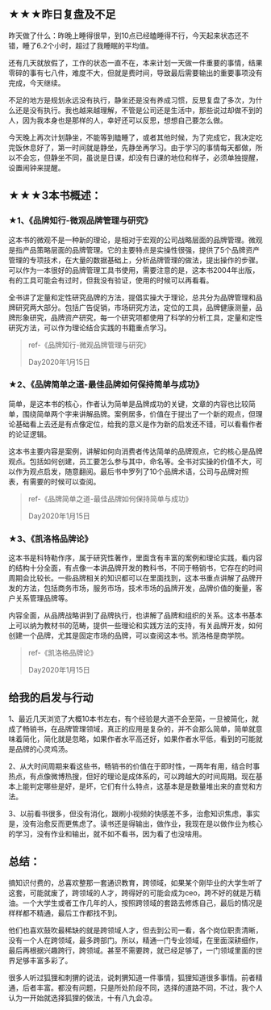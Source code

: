 ## ★★★昨日复盘及不足

昨天做了什么：昨晚上睡得很早，到10点已经瞌睡得不行，今天起来状态还不错，睡了6.2个小时，超过了我睡眠的平均值。

还有几天就放假了，工作的状态一直不在，本来计划一天做一件重要的事情，结果零碎的事有七八件，难度不大，但就是费时间，导致最后需要输出的重要事项没有完成，今天继续。

不足的地方是规划永远没有执行，静坐还是没有养成习惯，反思复盘了多次，为什么还是没有执行。我也越来越理解，不管是公司还是生活中，那些说过却做不到的人，因为我本身也是那样的人，幸好还可以反思，想想自己要怎么做。

今天晚上再次计划静坐，不能等到瞌睡了，或者其他时候，为了完成它，我决定吃完饭休息好了，第一时间就是静坐，先静坐再学习。由于学习的事情每天都做，所以不会忘，但静坐不同，虽说是日课，却没有日课的地位和样子，必须单独提醒，设置闹钟来提醒。



## ★★★3本书概述：

### ★1、《品牌知行-微观品牌管理与研究》

这本书的微观不是一种新的理论，是相对于宏观的公司战略层面的品牌管理。微观是指产品策略层面的品牌管理。它的主要特点是实操性很强，提供了5个品牌资产管理的专项技术，在大量的数据基础上，分析品牌管理的做法，提出操作的步骤。可以作为一本很好的品牌管理工具书使用，需要注意的是，这本书2004年出版，有的工具可能会有过时，但我没有验证，使用的时候可以再看看。

全书讲了定量和定性研究品牌的方法，提倡实操大于理论，总共分为品牌管理和品牌研究两大部分。包括广告促销，市场研究方法，定位的工具，品牌健康测量，品牌形象研究，品牌资产研究，每一个研究项都使用了科学的分析工具，定量和定性研究方法，可以作为理论结合实践的书籍重点学习。

> ref-《品牌知行-微观品牌管理与研究》
>
> Day2020年1月15日



### ★2、《品牌简单之道-最佳品牌如何保持简单与成功》

简单，是这本书的核心，作者认为简单是品牌成功的关键，文章的内容也比较简单，围绕简单两个字来讲解品牌。案例居多，价值在于提出了一个新的观点，但理论基础看上去还是有点像定位，给我的意义是作为新的启发还不错，可以看看作者的论证逻辑。

这本书主要内容是案例，讲解如何向消费者传达简单的品牌观点，它的核心是品牌观点。包括如何创建，员工要怎么参与其中，命名等。全书对实操的价值不大，可以作为观点启发，随意翻阅。最后书中罗列了10个品牌术语，公司与品牌对照表，有需要的时候可以查阅。

>ref-《品牌简单之道-最佳品牌如何保持简单与成功》
>
>Day2020年1月15日



### ★3、《凯洛格品牌论》

这本书是科特勒作序，属于研究性著作，里面含有丰富的案例和理论实践，看内容的结构十分全面，有点像一本讲品牌开发的教科书，不同于畅销书，它存在的时间周期会比较长。一些品牌相关的知识都可以在里面找到，这本书重点讲解了品牌开发的方法，包括商务市场，服务市场，技术市场的品牌开发，品牌价值的衡量，客户关系管理品牌等。

内容全面，从品牌战略讲到了品牌执行，也讲解了品牌和组织的关系。这本书基本上可以纳为教材书的范畴，提供一些理论和实践方法的支持，有关品牌开发，如何创建一个品牌，尤其是固定市场的品牌，可以查阅这本书。凯洛格是商学院。

> ref-《凯洛格品牌论》
>
> Day2020年1月15日



## 给我的启发与行动

1、最近几天浏览了大概10本书左右，有个经验是大道不会至简，一旦被简化，就成了畅销书，在品牌管理领域，真正的应用是复杂的，并不会那么简单，简单就意味着简化，简化就是忽略，如果作者水平高还好，如果作者水平低，看到的可能就是品牌的心灵鸡汤。

2、从大时间周期来看这些书，畅销书的价值在于即时性，一两年有用，结合时事热点，有点像微博热搜，但好的理论是成体系的，可以跨越大的时间周期。现在基本上能判定哪些是好，是坏，它们有什么特点，这基本是是数量堆出来的直觉和方法。

3、以前看书很多，但没有消化，跟刷小视频的快感差不多，治愈知识焦虑，事实是，没有治愈反而更焦虑了。读书还是得输出，做作业，我现在是以做作业为核心的学习，没有作业和输出，就不如不看书，因为看了也没啥用。



## 总结：

搞知识付费的，总喜欢整那一套通识教育，跨领域，如果某个刚毕业的大学生听了这套，可能就废了，跨领域的人才，跨得好的可能会成为ceo，跨不好的就是万精油。一个大学生或者工作几年的人，按照跨领域的套路去修炼自己，最后的情况是样样都不精通，最后工作都找不到。

他们也喜欢鼓吹最稀缺的就是跨领域人才，但去到公司一看，各个岗位职责清晰，没有一个人在跨领域，最多跨部门。所以，精通一门专业领域，在里面深耕细作，最后再根据兴趣跨行，跨领域。甚至不需要跨，就已经足够了，一门领域里面的世界足够丰富多彩了。

很多人听过狐狸和刺猬的说法，说刺猬知道一件事情，狐狸知道很多事情。前者精通，后者丰富。都没有问题，只是所处阶段不同，选择的道路不同，不过，我个人认为一开始就选择狐狸的做法，十有八九会凉。

